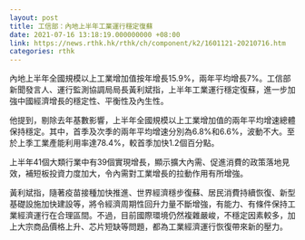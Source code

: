 ```yaml
---
layout: post
title: 工信部：內地上半年工業運行穩定復蘇
date: 2021-07-16 13:18:19.000000000 +08:00
link: https://news.rthk.hk/rthk/ch/component/k2/1601121-20210716.htm
categories: rthk
---
```


內地上半年全國規模以上工業增加值按年增長15.9%，兩年平均增長7%。工信部新聞發言人、運行監測協調局局長黃利斌指，上半年工業運行穩定復蘇，進一步加強中國經濟增長的穩定性、平衡性及內生性。

他提到，剔除去年基數影響，上半年全國規模以上工業增加值的兩年平均增速總體保持穩定。其中，首季及次季的兩年平均增速分別為6.8%和6.6%，波動不大。至於上季工業產能利用率達78.4%，較首季加快1.2個百分點。

上半年41個大類行業中有39個實現增長，顯示擴大內需、促進消費的政策落地見效，補短板投資力度加大，令內需對工業增長的拉動作用有所增強。

黃利斌指，隨著疫苗接種加快推進、世界經濟穩步復蘇、居民消費持續恢復、新型基礎設施加快建設等，將令經濟周期性回升力量不斷增強，有能力、有條件保持工業經濟運行在合理區間。不過，目前國際環境仍然複雜嚴峻，不穩定因素較多，加上大宗商品價格上升、芯片短缺等問題，都為工業經濟運行恢復帶來新的壓力。
